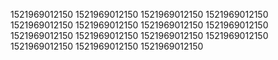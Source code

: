 1521969012150
1521969012150
1521969012150
1521969012150
1521969012150
1521969012150
1521969012150
1521969012150
1521969012150
1521969012150
1521969012150
1521969012150
1521969012150
1521969012150
1521969012150